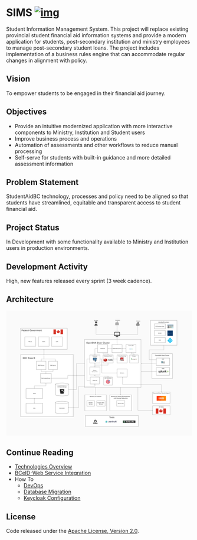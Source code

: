# SIMS [![img](https://img.shields.io/badge/Lifecycle-Maturing-007EC6)](https://github.com/bcgov/repomountie/blob/master/doc/lifecycle-badges.md)

Student Information Management System. This project will replace existing provincial student financial aid information systems and provide a modern application for students, post-secondary institution and ministry employees to manage post-secondary student loans. The project includes implementation of a business rules engine that can accommodate regular changes in alignment with policy. 

## Vision

To empower students to be engaged in their financial aid journey. 

## Objectives

- Provide an intuitive modernized application with more interactive components to Ministry, Institution and Student users 
- Improve business process and operations
- Automation of assessments and other workflows to reduce manual processing
- Self-serve for students with built-in guidance and more detailed assessment information 

## Problem Statement
StudentAidBC technology, processes and policy need to be aligned so that students have streamlined, equitable and transparent access to student financial aid. 

## Project Status

In Development with some functionality available to Ministry and Institution users in production environments. 

## Development Activity

High, new features released every sprint (3 week cadence). 

## Architecture

![Architecture](./docs/assets/SIMSArchitecture2025.png)

## Continue Reading

- [Technologies Overview](https://github.com/bcgov/SIMS/wiki/Technologies-Overview)
- [BCeID-Web Service Integration](./docs/bceid-webservice-integration.md)
- How To
  - [DevOps](https://github.com/bcgov/SIMS/wiki/DevOps-and-Running-the-Application#devops)
  - [Database Migration](./docs/howto/db-migration.md)
  - [Keycloak Configuration](https://github.com/bcgov/SIMS/wiki/Keycloak-Config)

## License

Code released under the [Apache License, Version 2.0](./LICENSE).
